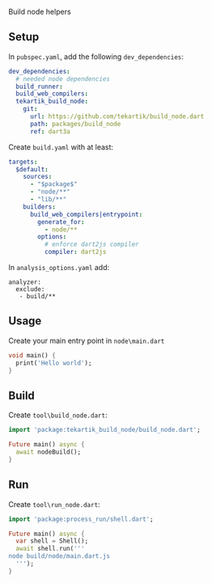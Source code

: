 Build node helpers

## Setup

In `pubspec.yaml`, add the following `dev_dependencies`:

```yaml
dev_dependencies:
  # needed node dependencies
  build_runner:
  build_web_compilers:
  tekartik_build_node:
    git:
      url: https://github.com/tekartik/build_node.dart
      path: packages/build_node
      ref: dart3a
```

Create `build.yaml` with at least:

```yaml
targets:
  $default:
    sources:
      - "$package$"
      - "node/**"
      - "lib/**"
    builders:
      build_web_compilers|entrypoint:
        generate_for:
          - node/**
        options:
          # enforce dart2js compiler
          compiler: dart2js
```

In `analysis_options.yaml` add:

```
analyzer:
  exclude:
   - build/**
```
## Usage

Create your main entry point in `node\main.dart`

```dart
void main() {
  print('Hello world');
}
```

## Build

Create `tool\build_node.dart`:

```dart
import 'package:tekartik_build_node/build_node.dart';

Future main() async {
  await nodeBuild();
}
```

## Run

Create `tool\run_node.dart`:

```dart
import 'package:process_run/shell.dart';

Future main() async {
  var shell = Shell();
  await shell.run('''
node build/node/main.dart.js
  ''');
}
```
